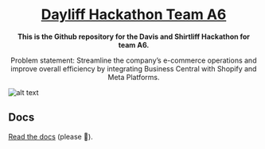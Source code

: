 <div align="center">
  <h1 align="center"><a href="https://www.epicweb.dev/epic-stack">Dayliff Hackathon Team A6</a></h1>
  <strong align="center">
    This is the Github repository for the Davis and Shirtliff Hackathon for team A6.
  </strong>
  <p>
    Problem statement: Streamline the company’s e-commerce operations and improve overall efficiency by integrating Business Central with Shopify and Meta Platforms.
  </p>
</div>

![alt text](https://github.com/kooya3/a6-e-shop/blob/main/public/dayliff-logo.jpg?raw=true)

## Docs

[Read the docs](https://github.com/kooya3/a6-e-shop/blob/main/docs)
(please 🙏).